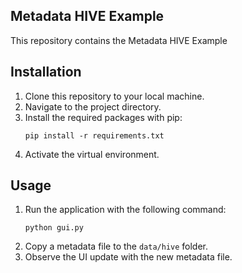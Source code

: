 ## Metadata HIVE Example

This repository contains the Metadata HIVE Example

## Installation

1. Clone this repository to your local machine.
2. Navigate to the project directory.
3. Install the required packages with pip:
    ```
    pip install -r requirements.txt
    ```
4. Activate the virtual environment.

## Usage

1. Run the application with the following command:
    ```
    python gui.py
    ```
2. Copy a metadata file to the `data/hive` folder.
3. Observe the UI update with the new metadata file.